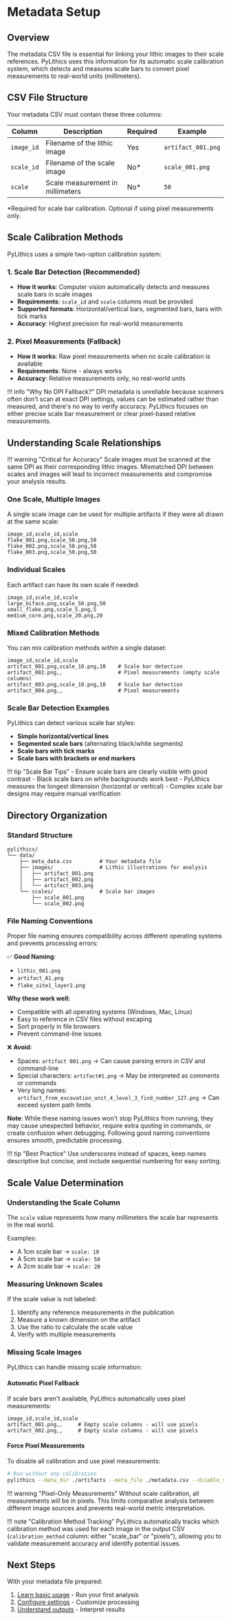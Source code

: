 # Metadata Setup

## Overview

The metadata CSV file is essential for linking your lithic images to their scale references. PyLithics uses this information for its automatic scale calibration system, which detects and measures scale bars to convert pixel measurements to real-world units (millimeters).

## CSV File Structure

Your metadata CSV must contain these three columns:

| Column | Description | Required | Example |
|--------|-------------|----------|---------|
| `image_id` | Filename of the lithic image | Yes | `artifact_001.png` |
| `scale_id` | Filename of the scale image | No* | `scale_001.png` |
| `scale` | Scale measurement in millimeters | No* | `50` |

*Required for scale bar calibration. Optional if using pixel measurements only.

## Scale Calibration Methods

PyLithics uses a simple two-option calibration system:

### 1. Scale Bar Detection (Recommended)
- **How it works**: Computer vision automatically detects and measures scale bars in scale images
- **Requirements**: `scale_id` and `scale` columns must be provided
- **Supported formats**: Horizontal/vertical bars, segmented bars, bars with tick marks
- **Accuracy**: Highest precision for real-world measurements

### 2. Pixel Measurements (Fallback)
- **How it works**: Raw pixel measurements when no scale calibration is available
- **Requirements**: None - always works
- **Accuracy**: Relative measurements only, no real-world units

!!! info "Why No DPI Fallback?"
    DPI metadata is unreliable because scanners often don't scan at exact DPI settings, values can be estimated rather than measured, and there's no way to verify accuracy. PyLithics focuses on either precise scale bar measurement or clear pixel-based relative measurements.

## Understanding Scale Relationships

!!! warning "Critical for Accuracy"
    Scale images must be scanned at the same DPI as their corresponding lithic images. Mismatched DPI between scales and images will lead to incorrect measurements and compromise your analysis results.

### One Scale, Multiple Images

A single scale image can be used for multiple artifacts if they were all drawn at the same scale:

```csv
image_id,scale_id,scale
flake_001.png,scale_50.png,50
flake_002.png,scale_50.png,50
flake_003.png,scale_50.png,50
```

### Individual Scales

Each artifact can have its own scale if needed:

```csv
image_id,scale_id,scale
large_biface.png,scale_50.png,50
small_flake.png,scale_5.png,5
medium_core.png,scale_20.png,20
```

### Mixed Calibration Methods

You can mix calibration methods within a single dataset:

```csv
image_id,scale_id,scale
artifact_001.png,scale_10.png,10    # Scale bar detection
artifact_002.png,,                  # Pixel measurements (empty scale columns)
artifact_003.png,scale_10.png,10    # Scale bar detection
artifact_004.png,,                  # Pixel measurements
```

### Scale Bar Detection Examples

PyLithics can detect various scale bar styles:

- **Simple horizontal/vertical lines**
- **Segmented scale bars** (alternating black/white segments)
- **Scale bars with tick marks**
- **Scale bars with brackets or end markers**

!!! tip "Scale Bar Tips"
    - Ensure scale bars are clearly visible with good contrast
    - Black scale bars on white backgrounds work best
    - PyLithics measures the longest dimension (horizontal or vertical)
    - Complex scale bar designs may require manual verification

## Directory Organization

### Standard Structure

```
pylithics/
└── data/
    ├── meta_data.csv         # Your metadata file
    ├── images/               # Lithic illustrations for analysis
    │   ├── artifact_001.png
    │   ├── artifact_002.png
    │   └── artifact_003.png
    └── scales/               # Scale bar images
        ├── scale_001.png
        └── scale_002.png
```

### File Naming Conventions

Proper file naming ensures compatibility across different operating systems and prevents processing errors:

✅ **Good Naming**:

- `lithic_001.png`
- `artifact_A1.png`
- `flake_site1_layer2.png`

**Why these work well:**

- Compatible with all operating systems (Windows, Mac, Linux)
- Easy to reference in CSV files without escaping
- Sort properly in file browsers
- Prevent command-line issues

❌ **Avoid**:

- Spaces: `artifact 001.png` → Can cause parsing errors in CSV and command-line
- Special characters: `artifact#1.png` → May be interpreted as comments or commands
- Very long names: `artifact_from_excavation_unit_4_level_3_find_number_127.png` → Can exceed system path limits

**Note**: While these naming issues won't stop PyLithics from running, they may cause unexpected behavior, require extra quoting in commands, or create confusion when debugging. Following good naming conventions ensures smooth, predictable processing.

!!! tip "Best Practice"
    Use underscores instead of spaces, keep names descriptive but concise, and include sequential numbering for easy sorting.

## Scale Value Determination

### Understanding the Scale Column

The `scale` value represents how many millimeters the scale bar represents in the real world.

Examples:

- A 1cm scale bar → `scale: 10`
- A 5cm scale bar → `scale: 50`
- A 2cm scale bar → `scale: 20`

### Measuring Unknown Scales

If the scale value is not labeled:

1. Identify any reference measurements in the publication
2. Measure a known dimension on the artifact
3. Use the ratio to calculate the scale value
4. Verify with multiple measurements

### Missing Scale Images

PyLithics can handle missing scale information:

#### Automatic Pixel Fallback
If scale bars aren't available, PyLithics automatically uses pixel measurements:

```csv
image_id,scale_id,scale
artifact_001.png,,     # Empty scale columns - will use pixels
artifact_002.png,,     # Empty scale columns - will use pixels
```

#### Force Pixel Measurements
To disable all calibration and use pixel measurements:

```bash
# Run without any calibration
pylithics --data_dir ./artifacts --meta_file ./metadata.csv --disable_scale_calibration
```

!!! warning "Pixel-Only Measurements"
    Without scale calibration, all measurements will be in pixels. This limits comparative analysis between different image sources and prevents real-world metric interpretation.

!!! note "Calibration Method Tracking"
    PyLithics automatically tracks which calibration method was used for each image in the output CSV (`calibration_method` column: either "scale_bar" or "pixels"), allowing you to validate measurement accuracy and identify potential issues.

## Next Steps

With your metadata file prepared:

1. [Learn basic usage](basic-usage.md) - Run your first analysis
2. [Configure settings](basic-usage.md#configuration-options) - Customize processing
3. [Understand outputs](outputs.md) - Interpret results